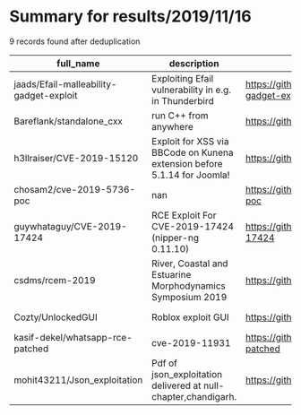 
# Summary for results/2019/11/16
    
9 records found after deduplication

| full_name | description | html_url | matched_list | matched_count | pushed_at | size | stargazers_count | language | forks_count |
|-----------------------------------------|--------------------------------------------------------------------------|------------------------------------------------------------|-----------------------------|-----------------|---------------------------|--------|--------------------|------------------|---------------|
| jaads/Efail-malleability-gadget-exploit | Exploiting Efail vulnerability in e.g. in Thunderbird | https://github.com/jaads/Efail-malleability-gadget-exploit | ['exploit'] | 1 | 2019-11-16 16:32:35+00:00 | 24 | 4 | Python | 0 |
| Bareflank/standalone_cxx | run C++ from anywhere | https://github.com/Bareflank/standalone_cxx | ['shellcode'] | 1 | 2019-11-16 14:16:39+00:00 | 6371 | 72 | C++ | 15 |
| h3llraiser/CVE-2019-15120 | Exploit for XSS via BBCode on Kunena extension before 5.1.14 for Joomla! | https://github.com/h3llraiser/CVE-2019-15120 | ['cve-2', 'exploit'] | 2 | 2019-11-16 17:11:28+00:00 | 1485 | 0 | | 0 |
| chosam2/cve-2019-5736-poc | nan | https://github.com/chosam2/cve-2019-5736-poc | ['cve poc', 'cve-2'] | 2 | 2019-11-16 09:01:18+00:00 | 10 | 0 | C | 0 |
| guywhataguy/CVE-2019-17424 | RCE Exploit For CVE-2019-17424 (nipper-ng 0.11.10) | https://github.com/guywhataguy/CVE-2019-17424 | ['cve-2', 'exploit', 'rce'] | 3 | 2019-11-16 09:47:12+00:00 | 9 | 4 | Python | 1 |
| csdms/rcem-2019 | River, Coastal and Estuarine Morphodynamics Symposium 2019 | https://github.com/csdms/rcem-2019 | ['rce'] | 1 | 2019-11-16 18:52:16+00:00 | 1345 | 2 | Jupyter Notebook | 2 |
| Cozty/UnlockedGUI | Roblox exploit GUI | https://github.com/Cozty/UnlockedGUI | ['exploit'] | 1 | 2019-11-16 03:19:08+00:00 | 21 | 0 | | 0 |
| kasif-dekel/whatsapp-rce-patched | cve-2019-11931 | https://github.com/kasif-dekel/whatsapp-rce-patched | ['rce'] | 1 | 2019-11-16 11:15:06+00:00 | 2530 | 31 | C | 15 |
| mohit43211/Json_exploitation | Pdf of json_exploitation delivered at null-chapter,chandigarh. | https://github.com/mohit43211/Json_exploitation | ['exploit'] | 1 | 2019-11-16 20:53:12+00:00 | 184 | 0 | | 0 |
